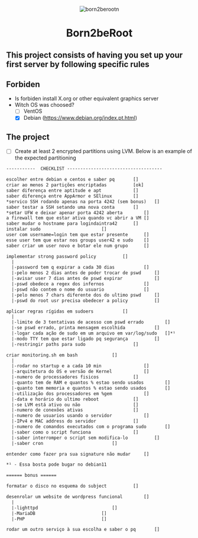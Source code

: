<div align="center">

![born2berootn](https://user-images.githubusercontent.com/3737837/179367967-89fa58de-79dc-48e9-a4cb-b868258cf368.png)

# Born2beRoot

</div>

## This project consists of having you set up your first server by following specific rules

## Forbiden
 
 - Is forbiden install X.org or other equivalent graphics server
 - Witch OS was choosed?
 	- [ ] VentOS
	- [x] Debian (https://www.debian.org/index.pt.html)

## The project

- [ ] Create at least 2 encrypted partitions using LVM. 
Below is an example of the expected partitioning



```txt
-----------  CHECKLIST ------------------------------------

escolher entre debian e centos e saber pq		[]
criar ao menos 2 partições encriptadas			[ok]
saber diferença entre aptitude e apt			[]
saber diferença entre AppArmor e SElinux		[]
*servico SSH rodando apenas na porta 4242 (sem bonus)	[]
saber testar a SSH setando uma nova conta		[]
*setar UFW e deixar apenar porta 4242 aberta		[]
a firewall tem que estar ativa quando vc abrir a VM	[]
saber mudar o hostname para logindaintra42		[]
instalar sudo						[]
user com username=login tem que estar presente		[]
esse user tem que estar nos groups user42 e sudo	[]
saber criar um user novo e botar ele num grupo		[]

implementar strong password policy			[]
  |
  |-password tem q expirar a cada 30 dias			[]
  |-pelo menos 2 dias antes de poder trocar de pswd		[]
  |-avisar user 7 dias antes de pswd expirar			[]
  |-pswd obedece a regex dos infernos				[]
  |-pswd não contem o nome do usuario				[]
  |-pelo menos 7 chars diferente dos do ultimo pswd		[]
  |-pswd do root usr precisa obedecer a policy			[]

aplicar regras rígidas em sudoers			[]
  |
  |-limite de 3 tentativas de acesso com pswd errado		[]
  |-se pswd errado, printa mensagem escolhida			[]
  |-logar cada ação de sudo em um arquivo em var/log/sudo	[]*¹
  |-modo TTY tem que estar ligado pq segurança			[]
  |-restringir paths para sudo					[]

criar monitoring.sh em bash				[]
  |
  |-rodar no startup e a cada 10 min				[]
  |-arquitetura do OS e versão de Kernel			[]
  |-numero de processadores fisicos				[]
  |-quanto tem de RAM e quantos % estao sendo usados		[]
  |-quanto tem memoria e quantos % estao sendo usados		[]
  |-utilização dos processadores em %gem			[]
  |-data e horário do ultimo reboot				[]
  |-se LVM está ativo ou não					[]
  |-numero de conexões ativas					[]
  |-numero de usuarios usando o servidor			[]
  |-IPv4 e MAC address do servidor				[]
  |-numero de comandos executados com o programa sudo		[]
  |-saber como o script funciona				[]
  |-saber interromper o script sem modifica-lo			[]
  |-saber cron							[]

entender como fazer pra sua signature não mudar		[]

*¹ - Essa bosta pode bugar no debian11

====== bonus ======

formatar o disco no esquema do subject			[]

desenrolar um website de wordpress funcional		[]
  |
  |-lighttpd							[]
  |-MariaDB							[]
  |-PHP								[]

rodar um outro serviço à sua escolha e saber o pq		[]
```

